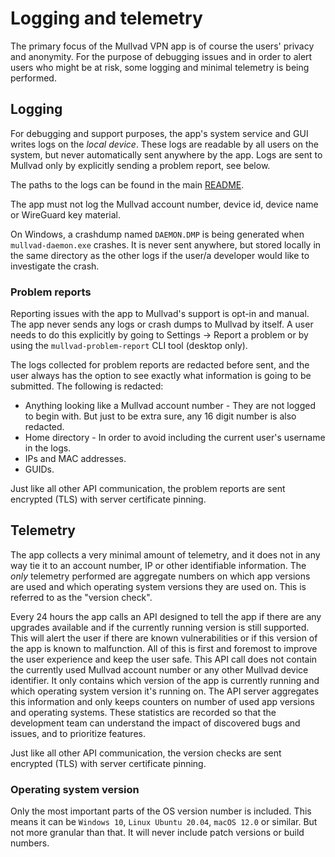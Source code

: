 # Logging and telemetry

The primary focus of the Mullvad VPN app is of course the users' privacy and anonymity.
For the purpose of debugging issues and in order to alert users who might be at risk, some
logging and minimal telemetry is being performed.


## Logging

For debugging and support purposes, the app's system service and GUI writes logs on the *local
device*. These logs are readable by all users on the system, but never automatically sent
anywhere by the app. Logs are sent to Mullvad only by explicitly sending a problem report,
see below.

The paths to the logs can be found in the main [README](../README.md).

The app must not log the Mullvad account number, device id, device name or WireGuard key material.

On Windows, a crashdump named `DAEMON.DMP` is being generated when `mullvad-daemon.exe` crashes.
It is never sent anywhere, but stored locally in the same directory as the other logs
if the user/a developer would like to investigate the crash.

### Problem reports

Reporting issues with the app to Mullvad's support is opt-in and manual. The app
never sends any logs or crash dumps to Mullvad by itself. A user needs to do this
explicitly by going to Settings -> Report a problem or by using the
`mullvad-problem-report` CLI tool (desktop only).

The logs collected for problem reports are redacted before sent, and the user
always has the option to see exactly what information is going to be submitted.
The following is redacted:

* Anything looking like a Mullvad account number - They are not logged to begin
  with. But just to be extra sure, any 16 digit number is also redacted.
* Home directory - In order to avoid including the current user's username in
  the logs.
* IPs and MAC addresses.
* GUIDs.

Just like all other API communication, the problem reports are sent encrypted (TLS) with
server certificate pinning.


## Telemetry

The app collects a very minimal amount of telemetry, and it does not in any way tie
it to an account number, IP or other identifiable information. The *only* telemetry
performed are aggregate numbers on which app versions are used and which operating system
versions they are used on. This is referred to as the "version check".

Every 24 hours the app calls an API designed to tell the app if there are any
upgrades available and if the currently running version is still supported. This will
alert the user if there are known vulnerabilities or if this version of the app is
known to malfunction. All of this is first and foremost to improve
the user experience and keep the user safe. This API call does not contain the currently
used Mullvad account number or any other Mullvad device identifier. It only contains which
version of the app is currently running and which operating system version it's running on.
The API server aggregates this information and only keeps counters on number of used app versions
and operating systems. These statistics are recorded so that the development team can
understand the impact of discovered bugs and issues, and to prioritize features.

Just like all other API communication, the version checks are sent encrypted (TLS) with
server certificate pinning.

### Operating system version

Only the most important parts of the OS version number is included.
This means it can be `Windows 10`, `Linux Ubuntu 20.04`, `macOS 12.0` or similar.
But not more granular than that. It will never include patch versions or build numbers.